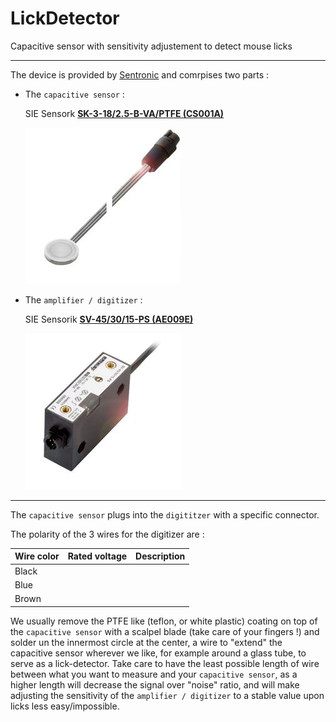 # LickDetector
Capacitive sensor with sensitivity adjustement to detect mouse licks

_____

The device is provided by [Sentronic](https://www.sentronic.com/) and comrpises two parts :

- The ``capacitive sensor`` : 

	SIE Sensork [ **SK-3-18/2.5-B-VA/PTFE (CS001A)**](https://www.sentronic.com/frontend/scripts/index.php?setMainAreaTemplatePath=mainarea_productdetail.html&productId=23227)

	![image-20211216105430871](README.assets/image-20211216105430871.png)

- The ``amplifier / digitizer`` : 

	SIE Sensorik [ **SV-45/30/15-PS (AE009E)**](https://www.sentronic.com/frontend/scripts/index.php?setMainAreaTemplatePath=mainarea_productdetail.html&productId=23210)

	![image-20211216105418805](README.assets/image-20211216105418805.png)

______

The ``capacitive sensor`` plugs into the ``digititzer`` with a specific connector.

The polarity of the 3 wires for the digitizer are :

| Wire color | Rated voltage | Description |
| ---------- | ------------- | ----------- |
| Black      |               |             |
| Blue       |               |             |
| Brown      |               |             |

We usually remove the PTFE like (teflon, or white plastic) coating on top of the ``capacitive sensor`` with a scalpel blade (take care of your fingers !) and solder un the innermost circle at the center, a wire to "extend" the capacitive sensor wherever we like, for example around a glass tube, to serve as a lick-detector. Take care to have the least possible length of wire between what you want to measure and your ``capacitive sensor``, as a higher length will decrease the signal over "noise" ratio, and will make adjusting the sensitivity of the ``amplifier / digitizer`` to a stable value upon licks less easy/impossible.
